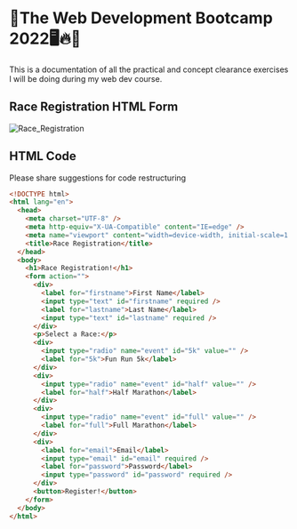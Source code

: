 # 🤞The Web Development Bootcamp 2022🖥🔥💜
This is a documentation of all the practical and concept clearance exercises l will be doing during my web dev course.
## Race Registration HTML Form
![Race_Registration](https://user-images.githubusercontent.com/72025253/153696348-7f4390a8-5dc8-4228-b93f-8351402c763a.png)
## HTML Code
Please share suggestions for code restructuring

````html
<!DOCTYPE html>
<html lang="en">
  <head>
    <meta charset="UTF-8" />
    <meta http-equiv="X-UA-Compatible" content="IE=edge" />
    <meta name="viewport" content="width=device-width, initial-scale=1.0" />
    <title>Race Registration</title>
  </head>
  <body>
    <h1>Race Registration!</h1>
    <form action="">
      <div>
        <label for="firstname">First Name</label>
        <input type="text" id="firstname" required />
        <label for="lastname">Last Name</label>
        <input type="text" id="lastname" required />
      </div>
      <p>Select a Race:</p>
      <div>
        <input type="radio" name="event" id="5k" value="" />
        <label for="5k">Fun Run 5k</label>
      </div>
      <div>
        <input type="radio" name="event" id="half" value="" />
        <label for="half">Half Marathon</label>
      </div>
      <div>
        <input type="radio" name="event" id="full" value="" />
        <label for="full">Full Marathon</label>
      </div>
      <div>
        <label for="email">Email</label>
        <input type="email" id="email" required />
        <label for="password">Password</label>
        <input type="password" id="password" required />
      </div>
      <button>Register!</button>
    </form>
  </body>
</html>

````
